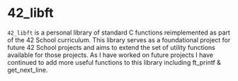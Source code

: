 # 42_libft

`42_libft` is a personal library of standard C functions reimplemented as part of the 42 School curriculum. This library serves as a foundational project for future 42 School projects and aims to extend the set of utility functions available for those projects. As I have worked on future projects I have continued to add more useful functions to this library including ft_printf & get_next_line.
